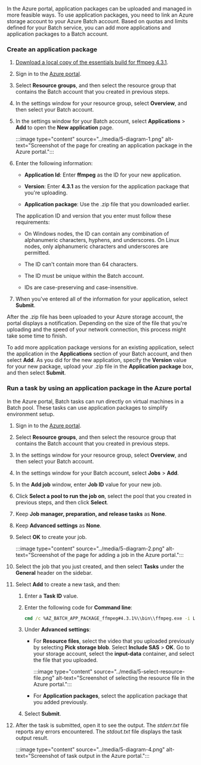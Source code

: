 In the Azure portal, application packages can be uploaded and managed in more feasible ways. To use application packages, you need to link an Azure storage account to your Azure Batch account. Based on quotas and limits defined for your Batch service, you can add more applications and application packages to a Batch account.

### Create an application package

1. [Download a local copy of the essentials build for ffmpeg 4.3.1](https://github.com/MicrosoftDocs/mslearn-create-batch-account/raw/main/ffmpeg-4.3.1-2020-11-08-essentials_build.zip).

1. Sign in to the [Azure portal](https://portal.azure.com?azure-portal=true).

1. Select **Resource groups**, and then select the resource group that contains the Batch account that you created in previous steps.

1. In the settings window for your resource group, select **Overview**, and then select your Batch account.

1. In the settings window for your Batch account, select  **Applications** > **Add** to open the **New application** page.

    :::image type="content" source="../media/5-diagram-1.png" alt-text="Screenshot of the page for creating an application package in the Azure portal.":::

1. Enter the following information:

    * **Application Id**: Enter **ffmpeg** as the ID for your new application.

    * **Version**: Enter **4.3.1** as the version for the application package that you're uploading.

    * **Application package**: Use the .zip file that you downloaded earlier.

    The application ID and version that you enter must follow these requirements:

    * On Windows nodes, the ID can contain any combination of alphanumeric characters, hyphens, and underscores. On Linux nodes, only alphanumeric characters and underscores are permitted.

    * The ID can't contain more than 64 characters.

    * The ID must be unique within the Batch account.

    * IDs are case-preserving and case-insensitive.

1. When you've entered all of the information for your application, select **Submit**.

After the .zip file has been uploaded to your Azure storage account, the portal displays a notification. Depending on the size of the file that you're uploading and the speed of your network connection, this process might take some time to finish.

To add more application package versions for an existing application, select the application in the **Applications** section of your Batch account, and then select **Add**. As you did for the new application, specify the **Version** value for your new package, upload your .zip file in the **Application package** box, and then select **Submit**.

### Run a task by using an application package in the Azure portal 

In the Azure portal, Batch tasks can run directly on virtual machines in a Batch pool. These tasks can use application packages to simplify environment setup.

1. Sign in to the [Azure portal](https://portal.azure.com?azure-portal=true).

1. Select **Resource groups**, and then select the resource group that contains the Batch account that you created in previous steps.

1. In the settings window for your resource group, select **Overview**, and then select your Batch account.

1. In the settings window for your Batch account, select **Jobs** > **Add**.

1. In the **Add job** window, enter **Job ID** value for your new job.

1. Click **Select a pool to run the job on**, select the pool that you created in previous steps, and then click **Select**.

1. Keep **Job manager, preparation, and release tasks** as **None**.

1. Keep **Advanced settings** as **None**.

1. Select **OK** to create your job.

    :::image type="content" source="../media/5-diagram-2.png" alt-text="Screenshot of the page for adding a job in the Azure portal.":::

1. Select the job that you just created, and then select **Tasks** under the **General** header on the sidebar.

1. Select **Add** to create a new task, and then:

    1. Enter a **Task ID** value.

    1. Enter the following code for **Command line**:
    
        ```cmd
        cmd /c %AZ_BATCH_APP_PACKAGE_ffmpeg#4.3.1%\\bin\\ffmpeg.exe -i LowPriVMs-1.mp4 LowPriVMs-1.mp3
        ```

    1. Under **Advanced settings**:
    
        - For **Resource files**, select the video that you uploaded previously by selecting **Pick storage blob**. Select **Include SAS** > **OK**. Go to your storage account, select the **input-data** container, and select the file that you uploaded.

           :::image type="content" source="../media/5-select-resource-file.png" alt-text="Screenshot of selecting the resource file in the Azure portal.":::

        - For **Application packages**, select the application package that you added previously.

    1. Select **Submit**.

1. After the task is submitted, open it to see the output. The *stderr.txt* file reports any errors encountered. The *stdout.txt* file displays the task output result.

    :::image type="content" source="../media/5-diagram-4.png" alt-text="Screenshot of task output in the Azure portal.":::

